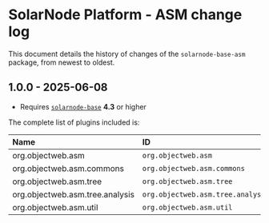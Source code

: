 # SolarNode Platform - ASM change log

This document details the history of changes of the `solarnode-base-asm` package, from newest
to oldest.

## 1.0.0 - 2025-06-08

 * Requires [`solarnode-base`](../../solarnode-base/debian) **4.3** or higher

The complete list of plugins included is:

| Name                            | ID                                | Vers |
|:--------------------------------|:----------------------------------|:----|
| org.objectweb.asm               | `org.objectweb.asm`               | 9.8 |
| org.objectweb.asm.commons       | `org.objectweb.asm.commons`       | 9.8 |
| org.objectweb.asm.tree          | `org.objectweb.asm.tree`          | 9.8 |
| org.objectweb.asm.tree.analysis | `org.objectweb.asm.tree.analysis` | 9.8 |
| org.objectweb.asm.util          | `org.objectweb.asm.util`          | 9.8 |
